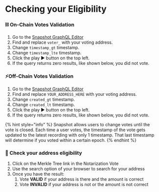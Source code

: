 # Checking your Eligibility

### ⛓️ On-Chain Votes Validation

1. Go to the [Snapshot GraphQL Editor](https://api.thegraph.com/subgraphs/name/jordaniza/auxo-gov-mainnet-1/graphql?query=++++query+OnChainVotes+%7B%0A++++++++voteCasts%28%0A++++++++++++where%3A+%7B+%0A++++++++++++++++timestamp\_gt%3A+0%2C%0A++++++++++++++++timestamp\_lte%3A+1685548065%2C%0A++++++++++++++++governor%3A+%220xB320Fc09B272D1658E99488ADc614E4645B1d83c%22%2C%0A++++++++++++++%09voter\_%3A+%7Bid%3A+%220x0fa36923d4dD8139673905DCddbC747Ad95EF353%22%7D%0A++++++++++++%7D%0A++++++++%29+%7B%0A++++++++++++id%0A++++++++++++receipt+%7B%0A++++++++++++++++reason%0A++++++++++++%7D%0A++++++++++++support+%7B%0A++++++++++++++++support%0A++++++++++++%7D%0A++++++++++++proposal+%7B%0A++++++++++++++++description%0A++++++++++++++++canceled%0A++++++++++++++++executed%0A++++++++++++++++id%0A++++++++++++++++endBlock%0A++++++++++++++++startBlock%0A++++++++++++++++proposer+%7B%0A++++++++++++++++++++id%0A++++++++++++++++%7D%0A++++++++++++++++proposalCreated+%7B%0A++++++++++++++++++++timestamp%0A++++++++++++++++%7D%0A++++++++++++%7D%0A++++++++++++governor+%7B%0A++++++++++++++++id%0A++++++++++++%7D%0A++++++++++++voter+%7B%0A++++++++++++++++id%0A++++++++++++%7D%0A++++++++++++timestamp%0A++++++++%7D+++++%0A++++%7D%0A+)
2. Find and replace `voter_` with your voting address.
3. Change `timestamp_gt` timestamp.
4. Change `timestamp_lte` timestamp.
5. Click the play ▶️ button on the top left.
6. If the query returns zero results, like shown below, you did not vote.

### ⚡Off-Chain Votes Validation

1. Go to the [Snapshot GraphQL Editor](https://hub.snapshot.org/graphql?query=%7B%20%0A%20%20votes\(first%3A%20100%2C%20where%3A%20%7B%0A%20%20%20%20%20%20%20%20voter%3A%20%22YOUR\_ADDRESS\_HERE%22%2C%0A%20%20%20%20space%3A%20%22auxo.eth%22%2C%0A%20%20%20%20created\_gt%3A%201638316800%2C%20created\_lt%3A%201640995200%0A%20%20%7D\)%20%0A%20%20%20%7B%0A%20%20%20%20voter%0A%20%20%20%20proposal%20%7B%0A%20%20%20%20%20%20id%2C%0A%20%20%20%20%7D%0A%20%20%7D%0A%7D)
2. Find and replace `YOUR_ADDRESS_HERE` with your voting address.
3. Change `created_gt` timestamp.
4. Change `created_lt` timestamp.
5. Click the play ▶️ button on the top left.
6. If the query returns zero results, like shown below, you did not vote.

{% hint style="info" %}
Snapshot allows users to change votes until the vote is closed. Each time a user votes, the timestamp of the vote gets updated to the latest recording with only 1 timestamp. That last timestamp will determine if you voted within a certain epoch.
{% endhint %}

### 🦊 Check your address eligibility

1. Click on the Merkle Tree link in the Notarization Vote
2. Use the search option of your browser to search for your address
3. Once you have the result:
   1. Vote **VALID** if your address is there and the amount is correct
   2. Vote **INVALID** if your address is not or the amount is not correct
